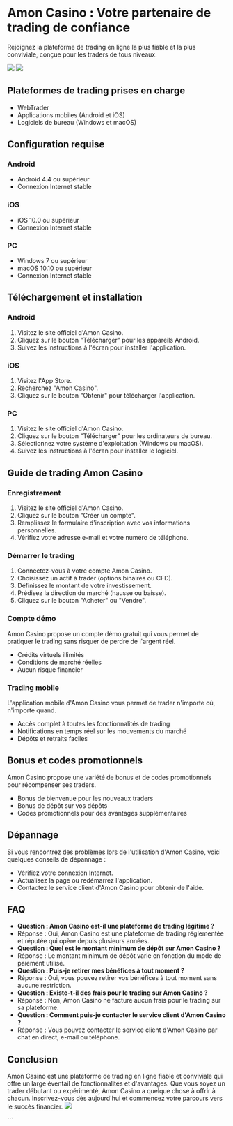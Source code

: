 

# Amon Casino : Votre partenaire de trading de confiance

Rejoignez la plateforme de trading en ligne la plus fiable et la plus
conviviale, conçue pour les traders de tous niveaux.

[![](https://i.imgur.com/JJwkDm3.png)](https://traff.sbs/frcas)
[![](\%22https://i.imgur.com/JJwkDm3.png\%22)](\%22https://traff.sbs/frcas\%22)




## Plateformes de trading prises en charge

-   WebTrader
-   Applications mobiles (Android et iOS)
-   Logiciels de bureau (Windows et macOS)

## Configuration requise

### Android

-   Android 4.4 ou supérieur
-   Connexion Internet stable

### iOS

-   iOS 10.0 ou supérieur
-   Connexion Internet stable

### PC

-   Windows 7 ou supérieur
-   macOS 10.10 ou supérieur
-   Connexion Internet stable

## Téléchargement et installation

### Android

1.  Visitez le site officiel d\'Amon Casino.
2.  Cliquez sur le bouton "Télécharger" pour les appareils
    Android.
3.  Suivez les instructions à l\'écran pour installer l\'application.

### iOS

1.  Visitez l\'App Store.
2.  Recherchez "Amon Casino".
3.  Cliquez sur le bouton "Obtenir" pour télécharger
    l\'application.

### PC

1.  Visitez le site officiel d\'Amon Casino.
2.  Cliquez sur le bouton "Télécharger" pour les ordinateurs de
    bureau.
3.  Sélectionnez votre système d\'exploitation (Windows ou macOS).
4.  Suivez les instructions à l\'écran pour installer le logiciel.

## Guide de trading Amon Casino

### Enregistrement

1.  Visitez le site officiel d\'Amon Casino.
2.  Cliquez sur le bouton "Créer un compte".
3.  Remplissez le formulaire d\'inscription avec vos informations
    personnelles.
4.  Vérifiez votre adresse e-mail et votre numéro de téléphone.

### Démarrer le trading

1.  Connectez-vous à votre compte Amon Casino.
2.  Choisissez un actif à trader (options binaires ou CFD).
3.  Définissez le montant de votre investissement.
4.  Prédisez la direction du marché (hausse ou baisse).
5.  Cliquez sur le bouton "Acheter" ou "Vendre".

### Compte démo

Amon Casino propose un compte démo gratuit qui vous permet de pratiquer
le trading sans risquer de perdre de l\'argent réel.

-   Crédits virtuels illimités
-   Conditions de marché réelles
-   Aucun risque financier

### Trading mobile

L\'application mobile d\'Amon Casino vous permet de trader n\'importe
où, n\'importe quand.

-   Accès complet à toutes les fonctionnalités de trading
-   Notifications en temps réel sur les mouvements du marché
-   Dépôts et retraits faciles

## Bonus et codes promotionnels

Amon Casino propose une variété de bonus et de codes promotionnels pour
récompenser ses traders.

-   Bonus de bienvenue pour les nouveaux traders
-   Bonus de dépôt sur vos dépôts
-   Codes promotionnels pour des avantages supplémentaires

## Dépannage

Si vous rencontrez des problèmes lors de l\'utilisation d\'Amon Casino,
voici quelques conseils de dépannage :

-   Vérifiez votre connexion Internet.
-   Actualisez la page ou redémarrez l\'application.
-   Contactez le service client d\'Amon Casino pour obtenir de l\'aide.

## FAQ

-   **Question : Amon Casino est-il une plateforme de trading légitime
    ?**
-   Réponse : Oui, Amon Casino est une plateforme de trading réglementée
    et réputée qui opère depuis plusieurs années.
-   **Question : Quel est le montant minimum de dépôt sur Amon Casino
    ?**
-   Réponse : Le montant minimum de dépôt varie en fonction du mode de
    paiement utilisé.
-   **Question : Puis-je retirer mes bénéfices à tout moment ?**
-   Réponse : Oui, vous pouvez retirer vos bénéfices à tout moment sans
    aucune restriction.
-   **Question : Existe-t-il des frais pour le trading sur Amon Casino
    ?**
-   Réponse : Non, Amon Casino ne facture aucun frais pour le trading
    sur sa plateforme.
-   **Question : Comment puis-je contacter le service client d\'Amon
    Casino ?**
-   Réponse : Vous pouvez contacter le service client d\'Amon Casino par
    chat en direct, e-mail ou téléphone.

## Conclusion

Amon Casino est une plateforme de trading en ligne fiable et conviviale
qui offre un large éventail de fonctionnalités et d\'avantages. Que vous
soyez un trader débutant ou expérimenté, Amon Casino a quelque chose à
offrir à chacun. Inscrivez-vous dès aujourd\'hui et commencez votre
parcours vers le succès financier.
[![](\%22https://i.imgur.com/JJwkDm3.png\%22)](\%22https://traff.sbs/frcas\%22)

\`\`\`

